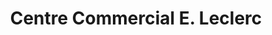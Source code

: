 ---
title: "Centre Commercial E. Leclerc"
url: /limoux/centre-commercial-e-leclerc/
shop: supermarché
---